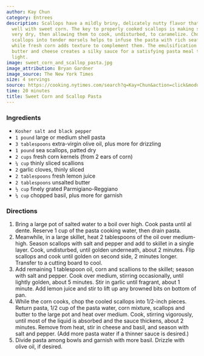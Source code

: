 ```yaml
---
author: Kay Chun
category: Entrees
description: Scallops have a mildly briny, delicately nutty flavor that pairs extremely
  well with sweet corn. The key to properly cooked scallops is making sure they’re
  very dry, then allowing them to cook, undisturbed, to caramelize. Chopping the seared
  scallops into tender morsels helps to infuse the pasta with rich seafood flavor,
  while fresh corn adds texture to complement them. The emulsification of pasta water,
  butter and cheese creates a silky sauce for a satisfying pasta meal that still feels
  light.
image: sweet_corn_and_scallop_pasta.jpg
image_attribution: Bryan Gardner
image_source: The New York Times
size: 4 servings
source: https://cooking.nytimes.com/search?q=Kay+Chun&action=click&module=byline&region=recipe%20page
time: 20 minutes
title: Sweet Corn and Scallop Pasta
---
```

### Ingredients

* `Kosher salt and black pepper`
* `1 pound` large or medium shell pasta
* `3 tablespoons` extra-virgin olive oil, plus more for drizzling
* `1 pound` sea scallops, patted dry
* `2 cups` fresh corn kernels (from 2 ears of corn)
* `¼ cup` thinly sliced scallions
* `2` garlic cloves, thinly sliced
* `2 tablespoons` fresh lemon juice
* `2 tablespoons` unsalted butter
* `½ cup` finely grated Parmigiano-Reggiano
* `¼ cup` chopped basil, plus more for garnish

### Directions

1. Bring a large pot of salted water to a boil over high. Cook pasta until al dente. Reserve 1 cup of the pasta cooking water, then drain pasta.
2. Meanwhile, in a large skillet, heat 2 tablespoons of the oil over medium-high. Season scallops with salt and pepper and add to skillet in a single layer. Cook, undisturbed, until golden underneath, about 2 minutes. Flip scallops and cook until golden on second side, 2 minutes longer. Transfer to a cutting board to cool.
3. Add remaining 1 tablespoon oil, corn and scallions to the skillet; season with salt and pepper. Cook over medium, stirring occasionally, until lightly golden, about 5 minutes. Stir in garlic until fragrant, about 1 minute. Add lemon juice and stir to lift up any browned bits on bottom of pan.
4. While the corn cooks, chop the cooled scallops into 1/2-inch pieces. Return pasta, 1/2 cup of the pasta water, corn mixture, scallops and butter to the large pot and heat over medium. Cook, stirring vigorously, until most of the liquid is absorbed and the sauce thickens, about 2 minutes. Remove from heat, stir in cheese and basil, and season with salt and pepper. (Add more pasta water if a thinner sauce is desired.)
5. Divide pasta among bowls and garnish with more basil. Drizzle with olive oil, if desired.